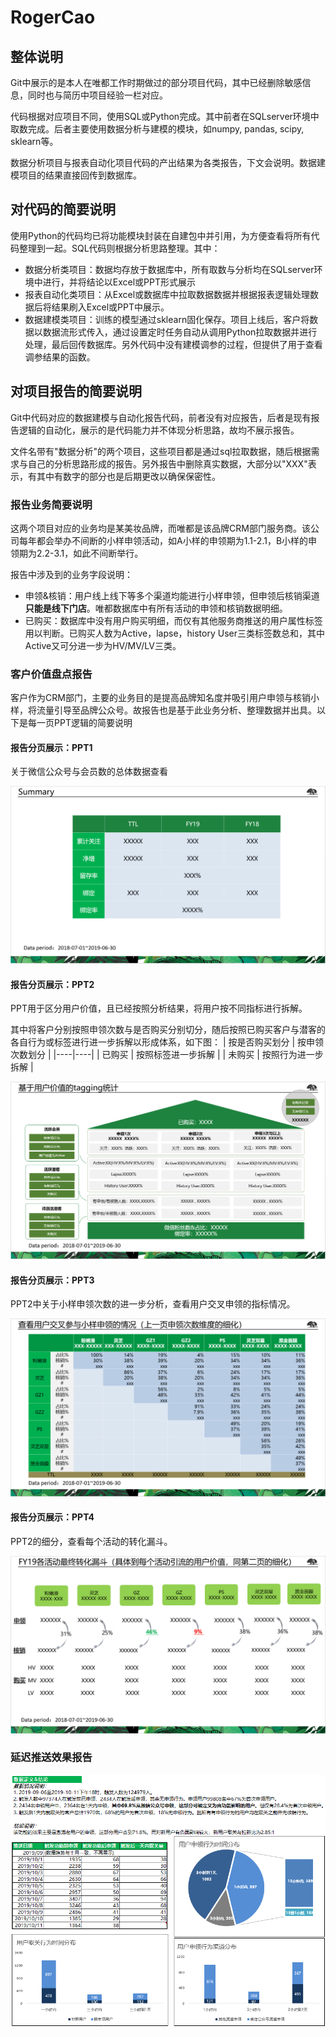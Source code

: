 # RogerCao

## 整体说明
Git中展示的是本人在唯都工作时期做过的部分项目代码，其中已经删除敏感信息，同时也与简历中项目经验一栏对应。

代码根据对应项目不同，使用SQL或Python完成。其中前者在SQLserver环境中取数完成。后者主要使用数据分析与建模的模块，如numpy, pandas, scipy, sklearn等。

数据分析项目与报表自动化项目代码的产出结果为各类报告，下文会说明。数据建模项目的结果直接回传到数据库。

## 对代码的简要说明
使用Python的代码均已将功能模块封装在自建包中并引用，为方便查看将所有代码整理到一起。SQL代码则根据分析思路整理。其中：
+ 数据分析类项目：数据均存放于数据库中，所有取数与分析均在SQLserver环境中进行，并将结论以Excel或PPT形式展示
+ 报表自动化类项目：从Excel或数据库中拉取数据数据并根据报表逻辑处理数据后将结果刷入Excel或PPT中展示。
+ 数据建模类项目：训练的模型通过sklearn固化保存。项目上线后，客户将数据以数据流形式传入，通过设置定时任务自动从调用Python拉取数据并进行处理，最后回传数据库。另外代码中没有建模调参的过程，但提供了用于查看调参结果的函数。

## 对项目报告的简要说明
Git中代码对应的数据建模与自动化报告代码，前者没有对应报告，后者是现有报告逻辑的自动化，展示的是代码能力并不体现分析思路，故均不展示报告。

文件名带有"数据分析"的两个项目，这些项目都是通过sql拉取数据，随后根据需求与自己的分析思路形成的报告。另外报告中删除真实数据，大部分以"XXX"表示，有其中有数字的部分也是后期更改以确保保密性。

### 报告业务简要说明
这两个项目对应的业务均是某美妆品牌，而唯都是该品牌CRM部门服务商。该公司每年都会举办不间断的小样申领活动，如A小样的申领期为1.1-2.1，B小样的申领期为2.2-3.1，如此不间断举行。

报告中涉及到的业务字段说明：
+ 申领&核销：用户线上线下等多个渠道均能进行小样申领，但申领后核销渠道**只能是线下门店**。唯都数据库中有所有活动的申领和核销数据明细。
+ 已购买：数据库中没有用户购买明细，而仅有其他服务商推送的用户属性标签用以判断。已购买人数为Active，lapse，history User三类标签数总和，其中Active又可分进一步为HV/MV/LV三类。


### 客户价值盘点报告
客户作为CRM部门，主要的业务目的是提高品牌知名度并吸引用户申领与核销小样，将流量引导至品牌公众号。故报告也是基于此业务分析、整理数据并出具。以下是每一页PPT逻辑的简要说明




#### 报告分页展示：PPT1
关于微信公众号与会员数的总体数据查看

![](https://github.com/92RogerCao/RogerCao/blob/master/photofile/ppt1.png)

#### 报告分页展示：PPT2
PPT用于区分用户价值，且已经按照分析结果，将用户按不同指标进行拆解。

其中将客户分别按照申领次数与是否购买分别切分，随后按照已购买客户与潜客的各自行为或标签进行进一步拆解以形成体系，如下图：
| 按是否购买划分 | 按申领次数划分 |
|----|----|
| 已购买 | 按照标签进一步拆解 |
| 未购买 | 按照行为进一步拆解 |

![](https://github.com/92RogerCao/RogerCao/blob/master/photofile/PPT2.png)

#### 报告分页展示：PPT3
PPT2中关于小样申领次数的进一步分析，查看用户交叉申领的指标情况。

![](https://github.com/92RogerCao/RogerCao/blob/master/photofile/PPT3.png)

#### 报告分页展示：PPT4
PPT2的细分，查看每个活动的转化漏斗。

![](https://github.com/92RogerCao/RogerCao/blob/master/photofile/PPT4.png)


### 延迟推送效果报告

![](https://github.com/92RogerCao/RogerCao/blob/master/photofile/report48.png)



